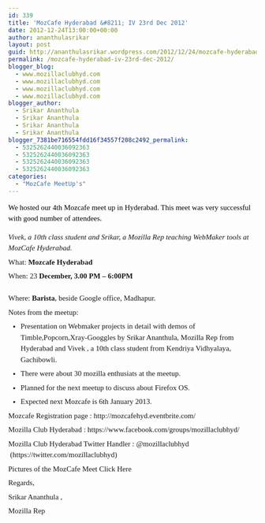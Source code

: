 ```yaml
---
id: 339
title: 'MozCafe Hyderabad &#8211; IV 23rd Dec 2012'
date: 2012-12-24T13:00:00+00:00
author: ananthulasrikar
layout: post
guid: http://ananthulasrikar.wordpress.com/2012/12/24/mozcafe-hyderabad-iv-23rd-dec-2012/
permalink: /mozcafe-hyderabad-iv-23rd-dec-2012/
blogger_blog:
  - www.mozillaclubhyd.com
  - www.mozillaclubhyd.com
  - www.mozillaclubhyd.com
  - www.mozillaclubhyd.com
blogger_author:
  - Srikar Ananthula
  - Srikar Ananthula
  - Srikar Ananthula
  - Srikar Ananthula
blogger_7381be716554fdd16f34557f208c2492_permalink:
  - 5325262440036092363
  - 5325262440036092363
  - 5325262440036092363
  - 5325262440036092363
categories:
  - "MozCafe MeetUp's"
---
```

<div dir="ltr" style="text-align: left;">
  <div style="font-family: Georgia, 'Palatino Linotype', 'Book Antiqua', 'URW Palladio L', Baskerville, Meiryo, 'Hiragino Mincho Pro', 'MS PMincho', serif; font-size: 15px; line-height: 22.5px; margin-bottom: 6px; margin-top: 6px; padding: 0;">
    <span style="color: black; font-family: Georgia, Palatino Linotype, Book Antiqua, URW Palladio L, Baskerville, Meiryo, Hiragino Mincho Pro, MS PMincho, serif; margin: 0; padding: 0;">We hosted our 4th Mozcafe meet up in Hyderabad. This meet was very successful with good number of attendees. </span></p>
  </div>
  
  <div style="font-family: Georgia, 'Palatino Linotype', 'Book Antiqua', 'URW Palladio L', Baskerville, Meiryo, 'Hiragino Mincho Pro', 'MS PMincho', serif; font-size: 15px; line-height: 22.5px; margin-bottom: 6px; margin-top: 6px; padding: 0;">
    <em style="margin: 0; padding: 0;">Vivek, a 10th class student and Srikar, a <a style="margin: 0; padding: 0; text-decoration: initial;" href="https://reps.mozilla.org/" target="_blank">Mozilla Rep</a> teaching <a style="margin: 0; padding: 0; text-decoration: initial;" href="https://webmaker.org/" target="_blank">WebMaker</a> tools at MozCafe Hyderabad.</em>
  </div>
  
  <div style="font-family: Georgia, 'Palatino Linotype', 'Book Antiqua', 'URW Palladio L', Baskerville, Meiryo, 'Hiragino Mincho Pro', 'MS PMincho', serif; font-size: 15px; line-height: 22.5px; margin-bottom: 6px; margin-top: 6px; padding: 0;">
    <span style="margin: 0; padding: 0;">What: </span><b style="margin: 0; padding: 0;">Mozcafe Hyderabad</b>
  </div>
  
  <div style="font-family: Georgia, 'Palatino Linotype', 'Book Antiqua', 'URW Palladio L', Baskerville, Meiryo, 'Hiragino Mincho Pro', 'MS PMincho', serif; font-size: 15px; line-height: 22.5px; margin-bottom: 6px; margin-top: 6px; padding: 0;">
    When: 23<b style="margin: 0; padding: 0;"> December, 3.00 PM &#8211; 6:00PM</b><br /> <br style="margin: 0; padding: 0;" />Where: <b style="margin: 0; padding: 0;">Barista</b>, beside Google office, Madhapur.
  </div>
  
  <div style="font-family: Georgia, 'Palatino Linotype', 'Book Antiqua', 'URW Palladio L', Baskerville, Meiryo, 'Hiragino Mincho Pro', 'MS PMincho', serif; font-size: 15px; line-height: 22.5px; margin-bottom: 6px; margin-top: 6px; padding: 0;">
    Notes from the meetup:
  </div>
  
  <ul style="font-family: Georgia, 'Palatino Linotype', 'Book Antiqua', 'URW Palladio L', Baskerville, Meiryo, 'Hiragino Mincho Pro', 'MS PMincho', serif; font-size: 15px; line-height: 22.5px; margin: 0 0 0 10px; padding: 0 0 0 15px;">
    <li style="margin: 6px 0; padding: 0;">
      Presentation on Webmaker projects in detail with demos of Timble,Popcorn,Xray-Googgles by Srikar Ananthula, Mozilla Rep from Hyderabad and <a style="margin: 0; padding: 0; text-decoration: initial;" href="https://twitter.com/vivekbkiran" target="_blank">Vivek</a> , a 10th class student from Kendriya Vidhyalaya, Gachibowli.
    </li>
    <li style="margin: 6px 0; padding: 0;">
      There were about 30 mozilla enthusiats at the meetup.
    </li>
    <li style="margin: 6px 0; padding: 0;">
      Planned for the next meetup to discuss about Firefox OS.
    </li>
    <li style="margin: 6px 0; padding: 0;">
      Expected next Mozcafe is 6th January 2013.
    </li>
  </ul>
  
  <div style="font-family: Georgia, 'Palatino Linotype', 'Book Antiqua', 'URW Palladio L', Baskerville, Meiryo, 'Hiragino Mincho Pro', 'MS PMincho', serif; font-size: 15px; line-height: 22.5px; margin-bottom: 6px; margin-top: 6px; padding: 0;">
    Mozcafe Registration page : <a style="margin: 0; padding: 0; text-decoration: initial;" href="http://mozcafehyd.eventbrite.com/" target="_blank">http://mozcafehyd.eventbrite.com/</a>
  </div>
  
  <div style="font-family: Georgia, 'Palatino Linotype', 'Book Antiqua', 'URW Palladio L', Baskerville, Meiryo, 'Hiragino Mincho Pro', 'MS PMincho', serif; font-size: 15px; line-height: 22.5px; margin-bottom: 6px; margin-top: 6px; padding: 0;">
    Mozilla Club Hyderabad : <a style="margin: 0; padding: 0; text-decoration: initial;" href="https://www.facebook.com/groups/mozillaclubhyd/" target="_blank">https://www.facebook.com/groups/mozillaclubhyd/</a>
  </div>
  
  <div style="font-family: Georgia, 'Palatino Linotype', 'Book Antiqua', 'URW Palladio L', Baskerville, Meiryo, 'Hiragino Mincho Pro', 'MS PMincho', serif; font-size: 15px; line-height: 22.5px; margin-bottom: 6px; margin-top: 6px; padding: 0;">
    Mozilla Club Hyderabad Twitter Handler : @mozillaclubhyd  (<a style="margin: 0; padding: 0; text-decoration: initial;" href="https://twitter.com/mozillaclubhyd" target="_blank">https://twitter.com/mozillaclubhyd</a>)
  </div>
  
  <div style="font-family: Georgia, 'Palatino Linotype', 'Book Antiqua', 'URW Palladio L', Baskerville, Meiryo, 'Hiragino Mincho Pro', 'MS PMincho', serif; font-size: 15px; line-height: 22.5px; margin-bottom: 6px; margin-top: 6px; padding: 0;">
    Pictures of the MozCafe Meet <a style="margin: 0; padding: 0; text-decoration: initial;" href="http://www.flickr.com/photos/galaxyk/sets/72157632326941744/detail/" target="_blank">Click Here</a>
  </div>
  
  <div style="font-family: Georgia, 'Palatino Linotype', 'Book Antiqua', 'URW Palladio L', Baskerville, Meiryo, 'Hiragino Mincho Pro', 'MS PMincho', serif; font-size: 15px; line-height: 22.5px; margin-bottom: 6px; margin-top: 6px; padding: 0;">
  </div>
  
  <div style="font-family: Georgia, 'Palatino Linotype', 'Book Antiqua', 'URW Palladio L', Baskerville, Meiryo, 'Hiragino Mincho Pro', 'MS PMincho', serif; font-size: 15px; line-height: 22.5px; margin-bottom: 6px; margin-top: 6px; padding: 0;">
    Regards,
  </div>
  
  <div style="font-family: Georgia, 'Palatino Linotype', 'Book Antiqua', 'URW Palladio L', Baskerville, Meiryo, 'Hiragino Mincho Pro', 'MS PMincho', serif; font-size: 15px; line-height: 22.5px; margin-bottom: 6px; margin-top: 6px; padding: 0;">
    <a style="margin: 0; padding: 0; text-decoration: initial;" href="http://twitter.com/ananthulasrikar" target="_blank">Srikar Ananthula</a> ,
  </div>
  
  <div style="font-family: Georgia, 'Palatino Linotype', 'Book Antiqua', 'URW Palladio L', Baskerville, Meiryo, 'Hiragino Mincho Pro', 'MS PMincho', serif; font-size: 15px; line-height: 22.5px; margin-bottom: 6px; margin-top: 6px; padding: 0;">
    Mozilla Rep
  </div>
</div>